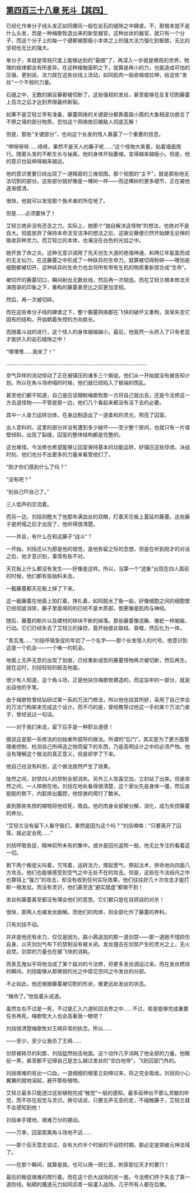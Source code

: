 ## [第四百三十八章 死斗【其四】](https://www.xxbiquge.com/11_11207/9198876.html)


  已经化作单分子线头发正如同爆风一般在岩石的缝隙之中肆虐。不，那根本就不是什么头发，而是一种梅歌牧造出来的新型器官。这种丝状的器官，就只有一个分子，而这个分子上的每一个键都被那瘦小本体之上的强大法力强化到极致，无比的坚韧也无比的强大。

  单分子，本就是常规尺度上能够达到的“最细”了，再深入一步就是微观的世界，物理的规律都会有所差异。在这种接触面积之下，就算是再小的力，也能造成可怕的压强，更别说，法力就在这些丝线上流动，如同肌肉一般收缩或拉伸，给这些“发丝”一个不弱的力量。

  石缝之中，无数的豌豆藤都被切断了。这些强韧的发丝，甚至能够在反复切割藤蔓上百次之后才达到界限最终断裂。

  如果不是艾轻兰早有准备，藤蔓网络的关键部分都靠着路小茜的大象相波功嵌合了不祭之墙的部分物质，恐怕这个网络依旧被敌人彻底瓦解！

  但是，那些“关键部分”，也向这个长发的怪人暴露了一个重要的信息。

  “咿呀呀呀……啧啧，果然不是天人的藤子呢……”这个怪物大笑着，贴着墙面爬行。随着头发的不断生长与抽离，他的身体开始萎缩，变得越来越瘦小。但是，他的意识也延伸得越来越远。

  他的意识里要已经出现了一道精密的三维视图。那个视图的“主干”，就是那些他无法切割的部分。这些部分就好像是一棵树一样——而这棵树的更多细节，正在被他逐渐摸清。

  很快，他就可以发现那个施术者的所在地了。

  但是……必须要快了！

  艾轻兰绝非没有还击之力。实际上，她那个“独自解决这怪物”的想法，也绝对不是自大。彻底放弃了保持本命法宝洁净的想法之后，这豌豆藤便已然开始肆无忌惮的吸收异种灵力。而艾轻兰的本体，也淹没在白色的光焰之中。

  她开放了命之炎。这种无意识调用了先天创生大道的绝强神通，和两亿年氤氲而成的无主仙力，在这藤蔓之中形成了一种妖异的生命力。就算被切得粉碎——哪怕是细胞都被切开，这种妖异的生命力也会将所有带有生机的物质重新捏合成“生命”。

  被切开的藤蔓切口，瞬间射出无数丝线，然后再一次相连。而在艾轻兰根本修法天演图录的印象之下，重构的藤蔓甚至比之前更加坚韧。

  然后，再一次被切碎。

  而在这些单分子线的肆虐之下，整个藤蔓网络都在飞快的破坏又重构，渐渐失去它固有的结构，开始朝着失控的方向疯长。

  而随着斗战的进行，这个怪人的身体越缩越小。最后，他竟然一头挤入了只有老鼠才能挤入的岩石缝隙之中！

  “嘿嘿嘿……我来了！”

  ……………………………………………………………………………………

  空气异样的流动惊动了正在被镇压的诸多三个叛徒。他们从一开始就没有被告知计划。所以在角斗场坍塌的时候，他们就已经陷入了极端的慌乱。

  甚至他们都不知道，自己是应该期盼梅歌牧那一方将自己就出去，还是今法修这一方击退怪物——不管是那一边，他们几个看起来都没有活下去的必要。

  其中一人奋力运转功体，在身边制造出了一道柔和的灵光，照亮了囚室。

  出人意料的，这里的部分并没有遭到多少破坏——至少整个房间，也就只有一片墙壁倾斜，出现了裂缝，囚室的整体结构都是完整的。

  这也难怪。今法修也希望能够让囚室保持基本的功能运转，好镇压这些俘虏。决战时刻，他们也分不出更多的力量来看管他们了。

  “刚才你们感到什么了吗？”

  “没有吧？”

  “别自己吓自己了。”

  三人低声的交流着。

  而另一边，刘括则瞪大了他那布满血丝的双眼，盯着天花板上蔓延的藤蔓。这些藤子是坍塌之后才出现了，他听得很清楚。

  ——并且，有什么在和这藤子“战斗”？

  一开始，刘括还以为那是他的错觉，是他弥留之际的念想。但是在听到刚才的对话之后，他才意识到，事情有些不对。

  天花板上什么都没有发生——好像是这样。所以，当第一个“迹象”出现在四人面前的时候，他们都有些始料未及。

  一截藤蔓都天花板上掉了下来。

  这一截藤蔓在地面上拍打着，挣扎着，如同脱水了鱼一般，好像细胞之间的细胞壁已经彻底消除，藤子里面填的的已经不是木质部，倒更像是肌肉与神经。

  随后，藤蔓的断片以及建材的碎块不断的掉落。那些藤蔓像泥鳅、像蛇一样蜿蜒、行动。它们已经失去了艾轻兰的操控，竟开始彼此联结、吞噬，然后化为一体。

  “青瓦鬼……”刘括呼吸急促的年初了一个名字——那个长发怪人的代号。他意识到这是一个机会——一个唯一的机会。

  地面上无声无息的出现了划痕，已经重新成型的藤蔓怪物再次被切断，然后再生。就在这时，刘括轻轻的敲击地面。

  很少有人知道，这个角斗场，正是他扶住梅歌牧建造的。而这监牢的一部分，就是出自他的手笔。

  由于梅歌牧曾经钻研过某一系的万法门修法，所以他也投其所好，采用了自己学会的万法门构架来完成这个设计。而不巧的是，曾经教导过他这一手的某个万法门弟子，曾经说过一句话。

  ——对于我们来说，留下后手是一种职业道德！

  据说这是那一系修法的创始者所倡导的做法。所谓的“后门”，其实是为了更方面管理者控制、检测自己所缔造之物而留下的东西，乃是高明设计之中的必须产物。他没有理解这个做法的真正意义，但是却学了下来。

  他自己也没有料到，这个做法居然产生了效果。

  陡然之间，封禁四人的禁制全部消失。另外三人惊喜交加，立刻站了出来。但是突然之间，一人摔倒在地。刘括在地处看得很清楚，这个家伙先是身体一僵，然后直挺挺的倒下，内脏摔出腹腔，他惊骇的爬行了数米。

  直到那些失控的植物将他绞死，吸血。他的肉身全部被分解，消化，成为失控藤蔓的养分。

  “艾轻兰没有留下人看守我们，果然是因为这个吗？”刘括喃喃：“只要离开了囚笼，就必定会死……”

  刘括呼吸急促，精神前所未有的集中。或许是回光返照一般，他无比专注的看着这一切。

  剩下两个叛徒尖叫着，咒骂着，运转法力，撑起罡气，祭起法术，拼命地向四面八方攻击。他们也能够感受到空气之中无处不在的攻击。但是，这些在今法结丹之中也算得上“强力”的攻击，却没有收到任何实际效果。他们往往好几十次攻击才能打断一根发丝。而没有灵识，他们甚至连“避实就虚”都做不到！

  发丝和藤蔓甚至都没有理会他们的意思。它们都只是在自顾自的对杀！

  很快，那两人也被发丝肢解。而他们的肉体，则全部化作了藤蔓的养料。

  只有刘括不动。

  并非是他还有余力，仅仅是因为，路小茜追加的那一道剑禁——那一道她不惜损伤自身、以天剑剑气布下的禁制没有被关闭。发丝撞击在剑禁产生的灵光之上，无火自焚。剑禁的力量也在被飞快的消耗。

  而青瓦鬼似乎将他当成了某个敌对的今法修，将更多发丝调运过来。而在发丝燃烧的瞬间，刘括能够从那微弱的光之中窥见空间之中发丝的分部。

  不止如此，他还根据藤蔓被切割的形状，推更远处发丝的状态。

  “赌命了。”他低着头说道。

  虽然左右不过是一死，不过是汇入六道轮回法界之中……不过，若是能够完成重要任务再死，梅歌牧大人也会高看我一眼吧？

  刘括很清楚梅歌牧对王崎异常的执念。所以……

  ——至少，至少让我杀了王崎……

  剑禁被耗尽的刹那，刘括猛然拍击地面。这个动作几乎消耗了他全部的力量。他眼前一黑，甚至都不记得自己是怎么越过发丝的“空白地带”，飞到囚室门外的。

  刘括艰难的呕出一口血，一道细细的根茎立刻伸过来，将之完全吸收。刘括则小心翼翼的就地滚起，避开那些植物。

  艾轻兰最多只能透过这些植物完成“触觉”一般的感知，最多延伸出不那么灵敏的听觉，而不存在视觉与灵识。换句话说，只要无声无息的走，不碰触藤子，艾轻兰就不会感知到他！

  刘括单手撑地，艰难万分的挪动。

  ——万幸，囚室距离角斗场地不远……

  ——那个后天意志说过，会有大约半个时辰的不设防时期，那必定是突破元神法域了。

  ——在那个瞬间，就算是我，也可以用一把匕首，刺穿那位天才的要穴！

  最后的叛徒艰难的爬行着。而在这个巨大战场的另一面，今法修们终于失去了第一道防线。粘稠的魔道元力如同沥青一般灌入战场。几乎所有人都在后撤。
